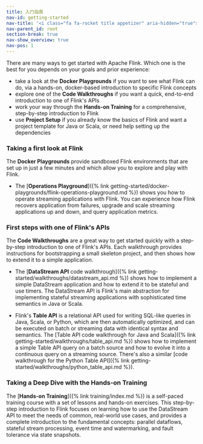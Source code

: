```yaml
---
title: 入门指南
nav-id: getting-started
nav-title: '<i class="fa fa-rocket title appetizer" aria-hidden="true"></i> Getting Started'
nav-parent_id: root
section-break: true
nav-show_overview: true
nav-pos: 1
---
```

<!--
Licensed to the Apache Software Foundation (ASF) under one
or more contributor license agreements.  See the NOTICE file
distributed with this work for additional information
regarding copyright ownership.  The ASF licenses this file
to you under the Apache License, Version 2.0 (the
"License"); you may not use this file except in compliance
with the License.  You may obtain a copy of the License at

  http://www.apache.org/licenses/LICENSE-2.0

Unless required by applicable law or agreed to in writing,
software distributed under the License is distributed on an
"AS IS" BASIS, WITHOUT WARRANTIES OR CONDITIONS OF ANY
KIND, either express or implied.  See the License for the
specific language governing permissions and limitations
under the License.
-->

There are many ways to get started with Apache Flink. Which one is the best for
you depends on your goals and prior experience:

* take a look at the **Docker Playgrounds** if you want to see what Flink can do, via a hands-on,
  docker-based introduction to specific Flink concepts
* explore one of the **Code Walkthroughs** if you want a quick, end-to-end
  introduction to one of Flink's APIs
* work your way through the **Hands-on Training** for a comprehensive,
  step-by-step introduction to Flink
* use **Project Setup** if you already know the basics of Flink and want a
  project template for Java or Scala, or need help setting up the dependencies

### Taking a first look at Flink

The **Docker Playgrounds** provide sandboxed Flink environments that are set up in just a few minutes and which allow you to explore and play with Flink.

* The [**Operations Playground**]({% link getting-started/docker-playgrounds/flink-operations-playground.md %}) shows you how to operate streaming applications with Flink. You can experience how Flink recovers application from failures, upgrade and scale streaming applications up and down, and query application metrics.

<!--
* The [**Streaming SQL Playground**]() provides a Flink cluster with a SQL CLI client, tables which are fed by streaming data sources, and instructions for how to run continuous streaming SQL queries on these tables. This is the perfect environment for your first steps with streaming SQL.
-->

### First steps with one of Flink's APIs

The **Code Walkthroughs** are a great way to get started quickly with a step-by-step introduction to
one of Flink's APIs. Each walkthrough provides instructions for bootstrapping a small skeleton
project, and then shows how to extend it to a simple application.

* The [**DataStream API**  code walkthrough]({% link getting-started/walkthroughs/datastream_api.md %}) shows how
  to implement a simple DataStream application and how to extend it to be stateful and use timers.
  The DataStream API is Flink's main abstraction for implementing stateful streaming applications
  with sophisticated time semantics in Java or Scala.

* Flink's **Table API** is a relational API used for writing SQL-like queries in Java, Scala, or
  Python, which are then automatically optimized, and can be executed on batch or streaming data
  with identical syntax and semantics. The [Table API code walkthrough for Java and Scala]({% link
  getting-started/walkthroughs/table_api.md %}) shows how to implement a simple Table API query on a
  batch source and how to evolve it into a continuous query on a streaming source. There's also a
  similar [code walkthrough for the Python Table API]({% link
  getting-started/walkthroughs/python_table_api.md %}).

### Taking a Deep Dive with the Hands-on Training

The [**Hands-on Training**]({% link training/index.md %}) is a self-paced training course with
a set of lessons and hands-on exercises. This step-by-step introduction to Flink focuses
on learning how to use the DataStream API to meet the needs of common, real-world use cases,
and provides a complete introduction to the fundamental concepts: parallel dataflows,
stateful stream processing, event time and watermarking, and fault tolerance via state snapshots.

<!--
### Starting a new Flink application

The **Project Setup** instructions show you how to create a project for a new Flink application in just a few steps.

* [**DataStream API**]()
* [**DataSet API**]()
* [**Table API / SQL**]()
 -->
